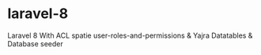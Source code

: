 # laravel-8
Laravel 8 With ACL spatie user-roles-and-permissions &amp; Yajra Datatables &amp; Database seeder
